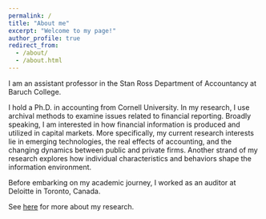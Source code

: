 ```yaml
---
permalink: /
title: "About me"
excerpt: "Welcome to my page!"
author_profile: true
redirect_from:
  - /about/
  - /about.html
---
```


I am an assistant professor in the Stan Ross Department of Accountancy at Baruch College.

I hold a Ph.D. in accounting from Cornell University. In my research, I use archival methods to examine issues related to financial reporting. Broadly speaking, I am interested in how financial information is produced and utilized in capital markets. More specifically, my current research interests lie in emerging technologies, the real effects of accounting, and the changing dynamics between public and private firms. Another strand of my research explores how individual characteristics and behaviors shape the information environment.

Before embarking on my academic journey, I worked as an auditor at Deloitte in Toronto, Canada.

See [here](/Research/) for more about my research.
